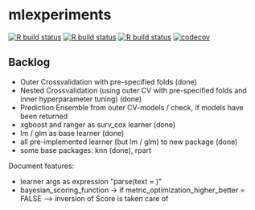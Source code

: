 # mlexperiments

<!-- badges: start -->
[![R build status](https://github.com/kapsner/mlexperiments/workflows/R%20CMD%20Check%20via%20{tic}/badge.svg)](https://github.com/kapsner/mlexperiments/actions)
[![R build status](https://github.com/kapsner/mlexperiments/workflows/lint/badge.svg)](https://github.com/kapsner/mlexperiments/actions)
[![R build status](https://github.com/kapsner/mlexperiments/workflows/test-coverage/badge.svg)](https://github.com/kapsner/mlexperiments/actions)
[![codecov](https://codecov.io/gh/kapsner/mlexperiments/branch/main/graph/badge.svg)](https://app.codecov.io/gh/kapsner/mlexperiments)
<!-- badges: end -->

## Backlog

- Outer Crossvalidation with pre-specified folds (done)
- Nested Crossvalidation (using outer CV with pre-specified folds and inner hyperparameter tuning) (done)
- Prediction Ensemble from outer CV-models / check, if models have been returned
- xgboost and ranger as surv_cox learner (done)
- lm / glm as base learner (done)
- all pre-implemented learner (but lm / glm) to new package (done)
- some base packages: knn (done), rpart


Document features:
- learner args as expression "parse(text = )"
- bayesian_scoring_function -> if metric_optimization_higher_better = FALSE --> inversion of Score is taken care of

